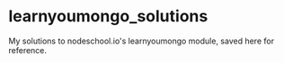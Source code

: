 # learnyoumongo_solutions
My solutions to nodeschool.io's learnyoumongo module, saved here for reference.
